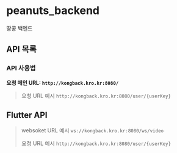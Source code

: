# peanuts_backend

땅콩 백엔드

## API 목록

### API 사용법
**요청 메인 URL: `http://kongback.kro.kr:8080/`**

> 요청 URL 예시 `http://kongback.kro.kr:8080/user/{userKey}`

## Flutter API

> websoket URL 예시 `ws://kongback.kro.kr:8080/ws/video`
> 
> 요청 URL 예시 `http://kongback.kro.kr:8080/user/{userKey}`
